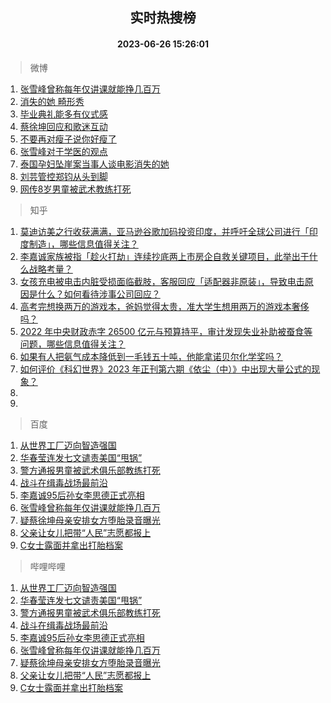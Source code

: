 <div align="center"><h2>实时热搜榜</h2><h4>2023-06-26 15:26:01</h4></div>

> 微博  

1. [张雪峰曾称每年仅讲课就能挣几百万](https://s.weibo.com/weibo?q=%23%E5%BC%A0%E9%9B%AA%E5%B3%B0%E6%9B%BE%E7%A7%B0%E6%AF%8F%E5%B9%B4%E4%BB%85%E8%AE%B2%E8%AF%BE%E5%B0%B1%E8%83%BD%E6%8C%A3%E5%87%A0%E7%99%BE%E4%B8%87%23&t=31&band_rank=1&Refer=top)<br />
2. [消失的她 畸形秀](https://s.weibo.com/weibo?q=%E6%B6%88%E5%A4%B1%E7%9A%84%E5%A5%B9%20%E7%95%B8%E5%BD%A2%E7%A7%80&t=31&band_rank=2&Refer=top)<br />
3. [毕业典礼能多有仪式感](https://s.weibo.com/weibo?q=%23%E6%AF%95%E4%B8%9A%E5%85%B8%E7%A4%BC%E8%83%BD%E5%A4%9A%E6%9C%89%E4%BB%AA%E5%BC%8F%E6%84%9F%23&t=31&band_rank=3&Refer=top)<br />
4. [蔡徐坤回应和歌迷互动](https://s.weibo.com/weibo?q=%23%E8%94%A1%E5%BE%90%E5%9D%A4%E5%9B%9E%E5%BA%94%E5%92%8C%E6%AD%8C%E8%BF%B7%E4%BA%92%E5%8A%A8%23&t=31&band_rank=4&Refer=top)<br />
5. [不要再对瘦子说你好瘦了](https://s.weibo.com/weibo?q=%23%E4%B8%8D%E8%A6%81%E5%86%8D%E5%AF%B9%E7%98%A6%E5%AD%90%E8%AF%B4%E4%BD%A0%E5%A5%BD%E7%98%A6%E4%BA%86%23&t=31&band_rank=5&Refer=top)<br />
6. [张雪峰对于学医的观点](https://s.weibo.com/weibo?q=%E5%BC%A0%E9%9B%AA%E5%B3%B0%E5%AF%B9%E4%BA%8E%E5%AD%A6%E5%8C%BB%E7%9A%84%E8%A7%82%E7%82%B9&t=31&band_rank=6&Refer=top)<br />
7. [泰国孕妇坠崖案当事人谈电影消失的她](https://s.weibo.com/weibo?q=%23%E6%B3%B0%E5%9B%BD%E5%AD%95%E5%A6%87%E5%9D%A0%E5%B4%96%E6%A1%88%E5%BD%93%E4%BA%8B%E4%BA%BA%E8%B0%88%E7%94%B5%E5%BD%B1%E6%B6%88%E5%A4%B1%E7%9A%84%E5%A5%B9%23&t=31&band_rank=7&Refer=top)<br />
8. [刘芸管控郑钧从头到脚](https://s.weibo.com/weibo?q=%23%E5%88%98%E8%8A%B8%E7%AE%A1%E6%8E%A7%E9%83%91%E9%92%A7%E4%BB%8E%E5%A4%B4%E5%88%B0%E8%84%9A%23&t=31&band_rank=8&Refer=top)<br />
9. [网传8岁男童被武术教练打死](https://s.weibo.com/weibo?q=%23%E7%BD%91%E4%BC%A08%E5%B2%81%E7%94%B7%E7%AB%A5%E8%A2%AB%E6%AD%A6%E6%9C%AF%E6%95%99%E7%BB%83%E6%89%93%E6%AD%BB%23&t=31&band_rank=9&Refer=top)<br />

> 知乎  

1. [莫迪访美之行收获满满，亚马逊谷歌加码投资印度，并呼吁全球公司进行「印度制造」，哪些信息值得关注？](https://www.zhihu.com/question/608567391)<br />
2. [李嘉诚家族被指「趁火打劫」连续抄底两上市房企自救关键项目，此举出于什么战略考量？](https://www.zhihu.com/question/608665319)<br />
3. [女孩充电被电击内脏受损面临截肢，客服回应「适配器非原装」，导致电击原因是什么？如何看待涉事公司回应？](https://www.zhihu.com/question/608412173)<br />
4. [高考完想换两万的游戏本，爸妈觉得太贵，准大学生想用两万的游戏本奢侈吗？](https://www.zhihu.com/question/606787090)<br />
5. [2022 年中央财政赤字 26500 亿元与预算持平，审计发现失业补助被蚕食等问题，哪些信息值得关注？](https://www.zhihu.com/question/608671302)<br />
6. [如果有人把氨气成本降低到一毛钱五十吨，他能拿诺贝尔化学奖吗？](https://www.zhihu.com/question/606420864)<br />
7. [如何评价《科幻世界》2023 年正刊第六期《依尘（中）》中出现大量公式的现象？](https://www.zhihu.com/question/606816750)<br />
8. []()<br />
9. []()<br />

> 百度  

1. [从世界工厂迈向智造强国](https://www.baidu.com/s?wd=%E4%BB%8E%E4%B8%96%E7%95%8C%E5%B7%A5%E5%8E%82%E8%BF%88%E5%90%91%E6%99%BA%E9%80%A0%E5%BC%BA%E5%9B%BD&sa=fyb_news&rsv_dl=fyb_news)<br />
2. [华春莹连发七文谴责美国“甩锅”](https://www.baidu.com/s?wd=%E5%8D%8E%E6%98%A5%E8%8E%B9%E8%BF%9E%E5%8F%91%E4%B8%83%E6%96%87%E8%B0%B4%E8%B4%A3%E7%BE%8E%E5%9B%BD%E2%80%9C%E7%94%A9%E9%94%85%E2%80%9D&sa=fyb_news&rsv_dl=fyb_news)<br />
3. [警方通报男童被武术俱乐部教练打死](https://www.baidu.com/s?wd=%E8%AD%A6%E6%96%B9%E9%80%9A%E6%8A%A5%E7%94%B7%E7%AB%A5%E8%A2%AB%E6%AD%A6%E6%9C%AF%E4%BF%B1%E4%B9%90%E9%83%A8%E6%95%99%E7%BB%83%E6%89%93%E6%AD%BB&sa=fyb_news&rsv_dl=fyb_news)<br />
4. [战斗在缉毒战场最前沿](https://www.baidu.com/s?wd=%E6%88%98%E6%96%97%E5%9C%A8%E7%BC%89%E6%AF%92%E6%88%98%E5%9C%BA%E6%9C%80%E5%89%8D%E6%B2%BF&sa=fyb_news&rsv_dl=fyb_news)<br />
5. [李嘉诚95后孙女李思德正式亮相](https://www.baidu.com/s?wd=%E6%9D%8E%E5%98%89%E8%AF%9A95%E5%90%8E%E5%AD%99%E5%A5%B3%E6%9D%8E%E6%80%9D%E5%BE%B7%E6%AD%A3%E5%BC%8F%E4%BA%AE%E7%9B%B8&sa=fyb_news&rsv_dl=fyb_news)<br />
6. [张雪峰曾称每年仅讲课就能挣几百万](https://www.baidu.com/s?wd=%E5%BC%A0%E9%9B%AA%E5%B3%B0%E6%9B%BE%E7%A7%B0%E6%AF%8F%E5%B9%B4%E4%BB%85%E8%AE%B2%E8%AF%BE%E5%B0%B1%E8%83%BD%E6%8C%A3%E5%87%A0%E7%99%BE%E4%B8%87&sa=fyb_news&rsv_dl=fyb_news)<br />
7. [疑蔡徐坤母亲安排女方堕胎录音曝光](https://www.baidu.com/s?wd=%E7%96%91%E8%94%A1%E5%BE%90%E5%9D%A4%E6%AF%8D%E4%BA%B2%E5%AE%89%E6%8E%92%E5%A5%B3%E6%96%B9%E5%A0%95%E8%83%8E%E5%BD%95%E9%9F%B3%E6%9B%9D%E5%85%89&sa=fyb_news&rsv_dl=fyb_news)<br />
8. [父亲让女儿把带“人民”志愿都报上](https://www.baidu.com/s?wd=%E7%88%B6%E4%BA%B2%E8%AE%A9%E5%A5%B3%E5%84%BF%E6%8A%8A%E5%B8%A6%E2%80%9C%E4%BA%BA%E6%B0%91%E2%80%9D%E5%BF%97%E6%84%BF%E9%83%BD%E6%8A%A5%E4%B8%8A&sa=fyb_news&rsv_dl=fyb_news)<br />
9. [C女士露面并拿出打胎档案](https://www.baidu.com/s?wd=C%E5%A5%B3%E5%A3%AB%E9%9C%B2%E9%9D%A2%E5%B9%B6%E6%8B%BF%E5%87%BA%E6%89%93%E8%83%8E%E6%A1%A3%E6%A1%88&sa=fyb_news&rsv_dl=fyb_news)<br />

> 哔哩哔哩  

1. [从世界工厂迈向智造强国](https://www.baidu.com/s?wd=%E4%BB%8E%E4%B8%96%E7%95%8C%E5%B7%A5%E5%8E%82%E8%BF%88%E5%90%91%E6%99%BA%E9%80%A0%E5%BC%BA%E5%9B%BD&sa=fyb_news&rsv_dl=fyb_news)<br />
2. [华春莹连发七文谴责美国“甩锅”](https://www.baidu.com/s?wd=%E5%8D%8E%E6%98%A5%E8%8E%B9%E8%BF%9E%E5%8F%91%E4%B8%83%E6%96%87%E8%B0%B4%E8%B4%A3%E7%BE%8E%E5%9B%BD%E2%80%9C%E7%94%A9%E9%94%85%E2%80%9D&sa=fyb_news&rsv_dl=fyb_news)<br />
3. [警方通报男童被武术俱乐部教练打死](https://www.baidu.com/s?wd=%E8%AD%A6%E6%96%B9%E9%80%9A%E6%8A%A5%E7%94%B7%E7%AB%A5%E8%A2%AB%E6%AD%A6%E6%9C%AF%E4%BF%B1%E4%B9%90%E9%83%A8%E6%95%99%E7%BB%83%E6%89%93%E6%AD%BB&sa=fyb_news&rsv_dl=fyb_news)<br />
4. [战斗在缉毒战场最前沿](https://www.baidu.com/s?wd=%E6%88%98%E6%96%97%E5%9C%A8%E7%BC%89%E6%AF%92%E6%88%98%E5%9C%BA%E6%9C%80%E5%89%8D%E6%B2%BF&sa=fyb_news&rsv_dl=fyb_news)<br />
5. [李嘉诚95后孙女李思德正式亮相](https://www.baidu.com/s?wd=%E6%9D%8E%E5%98%89%E8%AF%9A95%E5%90%8E%E5%AD%99%E5%A5%B3%E6%9D%8E%E6%80%9D%E5%BE%B7%E6%AD%A3%E5%BC%8F%E4%BA%AE%E7%9B%B8&sa=fyb_news&rsv_dl=fyb_news)<br />
6. [张雪峰曾称每年仅讲课就能挣几百万](https://www.baidu.com/s?wd=%E5%BC%A0%E9%9B%AA%E5%B3%B0%E6%9B%BE%E7%A7%B0%E6%AF%8F%E5%B9%B4%E4%BB%85%E8%AE%B2%E8%AF%BE%E5%B0%B1%E8%83%BD%E6%8C%A3%E5%87%A0%E7%99%BE%E4%B8%87&sa=fyb_news&rsv_dl=fyb_news)<br />
7. [疑蔡徐坤母亲安排女方堕胎录音曝光](https://www.baidu.com/s?wd=%E7%96%91%E8%94%A1%E5%BE%90%E5%9D%A4%E6%AF%8D%E4%BA%B2%E5%AE%89%E6%8E%92%E5%A5%B3%E6%96%B9%E5%A0%95%E8%83%8E%E5%BD%95%E9%9F%B3%E6%9B%9D%E5%85%89&sa=fyb_news&rsv_dl=fyb_news)<br />
8. [父亲让女儿把带“人民”志愿都报上](https://www.baidu.com/s?wd=%E7%88%B6%E4%BA%B2%E8%AE%A9%E5%A5%B3%E5%84%BF%E6%8A%8A%E5%B8%A6%E2%80%9C%E4%BA%BA%E6%B0%91%E2%80%9D%E5%BF%97%E6%84%BF%E9%83%BD%E6%8A%A5%E4%B8%8A&sa=fyb_news&rsv_dl=fyb_news)<br />
9. [C女士露面并拿出打胎档案](https://www.baidu.com/s?wd=C%E5%A5%B3%E5%A3%AB%E9%9C%B2%E9%9D%A2%E5%B9%B6%E6%8B%BF%E5%87%BA%E6%89%93%E8%83%8E%E6%A1%A3%E6%A1%88&sa=fyb_news&rsv_dl=fyb_news)<br />
